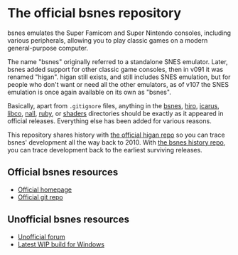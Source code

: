 The official bsnes repository
=============================

bsnes emulates the Super Famicom and Super Nintendo consoles,
including various peripherals,
allowing you to play classic games on a modern general-purpose computer.

The name "bsnes" originally referred to a standalone SNES emulator.
Later, bsnes added support for other classic game consoles,
then in v091 it was renamed "higan".
higan still exists, and still includes SNES emulation,
but for people who don't want or need all the other emulators,
as of v107 the SNES emulation is once again
available on its own as "bsnes".

Basically,
apart from `.gitignore` files,
anything in the
[bsnes](bsnes/),
[hiro](hiro/),
[icarus](icarus/),
[libco](libco/),
[nall](nall/),
[ruby](ruby/),
or [shaders](shaders/)
directories should be exactly as it appeared in official releases.
Everything else has been added for various reasons.

This repository shares history
with [the official higan repo](https://github.com/byuu/higan)
so you can trace bsnes' development
all the way back to 2010.
With [the bsnes history repo](https://gitlab.com/higan/bsnes-history),
you can trace development back to the earliest surviving releases.

Official bsnes resources
------------------------

  - [Official homepage](https://byuu.org/emulation/bsnes/)
  - [Official git repo](https://github.com/byuu/bsnes)

Unofficial bsnes resources
--------------------------

  - [Unofficial forum](https://helmet.kafuka.org/bboard/)
  - [Latest WIP build for Windows][wipwin]


[wipwin]: https://gitlab.com/higan/higan/-/jobs/artifacts/bsnes-v107/download?job=higan-windows-x86_64-binaries
